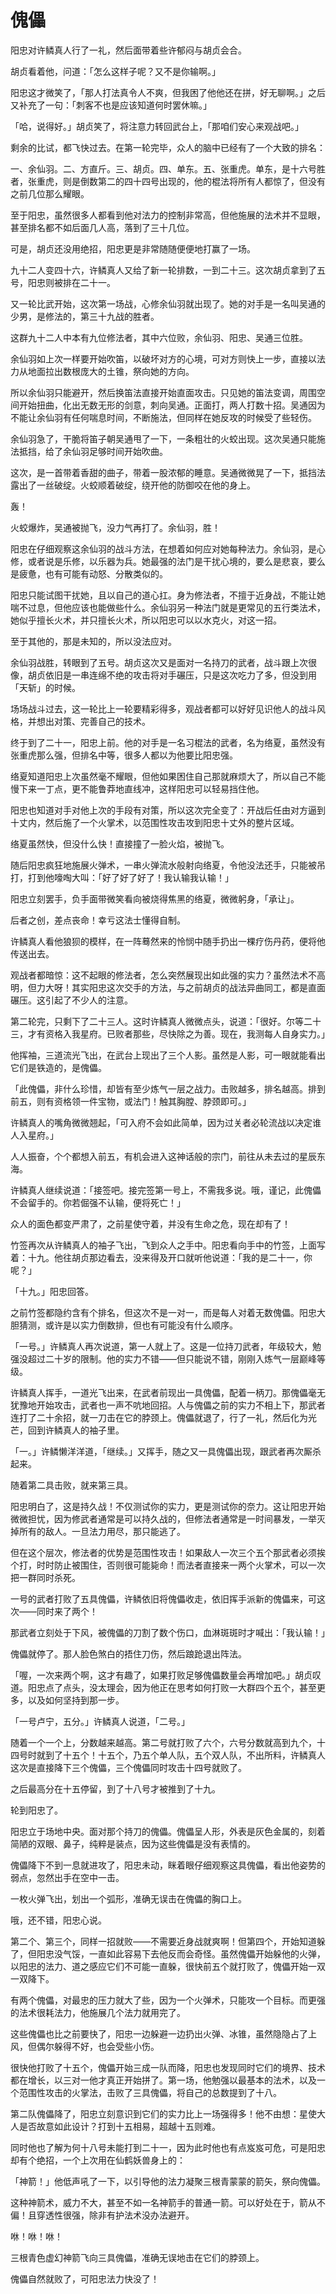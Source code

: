 
# 傀儡

阳忠对许鳞真人行了一礼，然后面带着些许郁闷与胡贞会合。

胡贞看着他，问道：「怎么这样子呢？又不是你输啊。」

阳忠这才微笑了，「那人打法真令人不爽，但我困了他他还在拼，好无聊啊。」之后又补充了一句：「刺客不也是应该知道何时罢休嘛。」

「哈，说得好。」胡贞笑了，将注意力转回武台上，「那咱们安心来观战吧。」

剩余的比试，都飞快过去。在第一轮完毕，众人的脑中已经有了一个大致的排名：

一、余仙羽。二、方直斤。三、胡贞。四、单东。五、张重虎。单东，是十六号胜者，张重虎，则是倒数第二的四十四号出现的，他的棍法将所有人都惊了，但没有之前几位那么耀眼。

至于阳忠，虽然很多人都看到他对法力的控制非常高，但他施展的法术并不显眼，甚至排名都不如后面几人高，落到了三十几位。

可是，胡贞还没用绝招，阳忠更是非常随随便便地打赢了一场。

九十二人变四十六，许鳞真人又给了新一轮排数，一到二十三。这次胡贞拿到了五号，阳忠则被排在二十一。

又一轮比武开始，这次第一场战，心修余仙羽就出现了。她的对手是一名叫吴通的少男，是修法的，第三十九战的胜者。

这群九十二人中本有九位修法者，其中六位败，余仙羽、阳忠、吴通三位胜。

余仙羽如上次一样要开始吹笛，以破坏对方的心境，可对方则快上一步，直接以法力从地面拉出数根庞大的土锥，祭向她的方向。

所以余仙羽只能避开，然后换笛法直接开始直面攻击。只见她的笛法变调，周围空间开始扭曲，化出无数无形的剑意，刺向吴通。正面打，两人打数十招。吴通因为不能让余仙羽有任何喘息时间，不断施法，但同样在她反攻的时候受了些轻伤。

余仙羽急了，干脆将笛子朝吴通甩了一下，一条粗壮的火蛟出现。这次吴通只能施法抵挡，给了余仙羽足够时间开始吹曲。

这次，是一首带着香甜的曲子，带着一股浓郁的睡意。吴通微微晃了一下，抵挡法露出了一丝破绽。火蛟顺着破绽，绕开他的防御咬在他的身上。

轰！

火蛟爆炸，吴通被抛飞，没力气再打了。余仙羽，胜！

阳忠在仔细观察这余仙羽的战斗方法，在想着如何应对她每种法力。余仙羽，是心修，或者说是乐修，以乐器为兵。她最强的法门是干扰心境的，要么是悲哀，要么是疲惫，也有可能有动怒、分散类似的。

阳忠只能试图干扰她，且以自己的道心扛。身为修法者，不擅于近身战，不能让她喘不过息，但他应该也能做些什么。余仙羽另一种法门就是更常见的五行类法术，她似乎擅长火术，并只擅长火术，所以阳忠可以以水克火，对这一招。

至于其他的，那是未知的，所以没法应对。

余仙羽战胜，转眼到了五号。胡贞这次又是面对一名持刀的武者，战斗跟上次很像，胡贞依旧是一串连绵不绝的攻击将对手碾压，只是这次吃力了多，但没到用「天斩」的时候。

场场战斗过去，这一轮比上一轮要精彩得多，观战者都可以好好见识他人的战斗风格，并想出对策、完善自己的技术。

终于到了二十一，阳忠上前。他的对手是一名习棍法的武者，名为络夏，虽然没有张重虎那么强，但排名中等，很多人都以为他要比阳忠强。

络夏知道阳忠上次虽然毫不耀眼，但他如果困住自己那就麻烦大了，所以自己不能慢下来一丁点，更不能鲁莽地直线冲，这样阳忠可以轻易挡住他。

阳忠也知道对手对他上次的手段有对策，所以这次完全变了：开战后任由对方逼到十丈内，然后施了一个火掌术，以范围性攻击攻到阳忠十丈外的整片区域。

络夏虽然快，但没什么快！直接撞了一脸火焰，被抛飞。

随后阳忠疯狂地施展火弹术，一串火弹流水般射向络夏，令他没法还手，只能被吊打，打到他嚎啕大叫：「好了好了好了！我认输我认输！」

阳忠立刻罢手，负手面带微笑看向被烧得焦黑的络夏，微微躬身，「承让」。

后者之创，差点丧命！幸亏这法士懂得自制。

许鳞真人看他狼狈的模样，在一阵蓦然来的怜悯中随手扔出一棵疗伤丹药，便将他传送出去。

观战者都暗惊：这不起眼的修法者，怎么突然展现出如此强的实力？虽然法术不高明，但力大呀！其实阳忠这次交手的方法，与之前胡贞的战法异曲同工，都是直面碾压。这引起了不少人的注意。

第二轮完，只剩下了二十三人。这时许鳞真人微微点头，说道：「很好。尔等二十三，才有资格入我星府。已败者那些，尽快除之为善。现在，我测每人自身实力。」

他挥袖，三道流光飞出，在武台上现出了三个人影。虽然是人影，可一眼就能看出它们是铁造的，是傀儡。

「此傀儡，非什么珍惜，却皆有至少炼气一层之战力。击败越多，排名越高。排到前五，则有资格领一件宝物，或法门！触其胸膛、脖颈即可。」

许鳞真人的嘴角微微翘起，「可入府不会如此简单，因为过关者必轮流战以决定谁人入星府。」

人人振奋，个个都想入前五，有机会进入这神话般的宗门，前往从未去过的星辰东海。

许鳞真人继续说道：「接签吧。接完签第一号上，不需我多说。哦，谨记，此傀儡不会留手的。你若倔强不认输，便将死亡！」

众人的面色都变严肃了，之前星使守着，并没有生命之危，现在却有了！

竹签再次从许鳞真人的袖子飞出，飞到众人之手中。阳忠看向手中的竹签，上面写着：十九。他往胡贞那边看去，没来得及开口就听他说道：「我的是二十一，你呢？」

「十九。」阳忠回答。

之前竹签都隐约含有个排名，但这次不是一对一，而是每人对着无数傀儡。阳忠大胆猜测，或许是以实力倒数排，但也有可能没有什么顺序。

「一号。」许鳞真人再次说道，第一人就上了。这是一位持刀武者，年级较大，勉强没超过二十岁的限制。他的实力不错——但只能说不错，刚刚入炼气一层巅峰等级。

许鳞真人挥手，一道光飞出来，在武者前现出一具傀儡，配着一柄刀。那傀儡毫无犹豫地开始攻击，武者也一声不吭地回招。人与傀儡之前的实力不相上下，那武者连打了二十余招，就一刀击在它的脖颈上。傀儡就退了，行了一礼，然后化为光芒，回到许鳞真人的袖子里。

「一。」许鳞懒洋洋道，「继续。」又挥手，随之又一具傀儡出现，跟武者再次厮杀起来。

随着第二具击败，就来第三具。

阳忠明白了，这是持久战！不仅测试你的实力，更是测试你的奈力。这让阳忠开始微微担忧，因为修武者通常是可以持久战的，但修法者通常是一时间暴发，一举灭掉所有的敌人。一旦法力用尽，那只能逃了。

但在这个层次，修法者的优势是范围性攻击！如果敌人一次三个五个那武者必须挨个打，时时防止被围住，否则很可能毙命！而法者直接来一两个火掌术，可以一次把一群同时杀死。

一号的武者打败了五具傀儡，许鳞依旧将傀儡收走，依旧挥手派新的傀儡来，可这次——同时来了两个！

那武者立刻处于下风，被傀儡的刀割了数个伤口，血淋斑斑时才喊出：「我认输！」

傀儡就停了。那人脸色煞白的捂住刀伤，然后踉跄退出阵法。

「喔，一次来两个啊，这才有趣了，如果打败足够傀儡数量会再增加吧。」胡贞叹道。阳忠点了点头，没太理会，因为他正在思考如何打败一大群四个五个，甚至更多，以及如何坚持到那一步。

「一号卢宁，五分。」许鳞真人说道，「二号。」

随着一个一个上，分数越来越高。第二号就打败了六个，六号分数就高到九个，十四号时就到了十五个！十五个，乃五个单人队，五个双人队，不出所料，许鳞真人这次是直接降下三个傀儡，三个傀儡同时攻击十四号就败了。

之后最高分在十五停留，到了十八号才被推到了十九。

轮到阳忠了。

阳忠立于场地中央。面对那个持刀的傀儡。傀儡呈人形，外表是灰色金属的，刻着简陋的双眼、鼻子，纯粹是装点，因为这些傀儡是没有表情的。

傀儡降下不到一息就进攻了，阳忠未动，眯着眼仔细观察这具傀儡，看出他姿势的弱点，忽然出手在空中一击。

一枚火弹飞出，划出一个弧形，准确无误击在傀儡的胸口上。

哦，还不错，阳忠心说。

第二个、第三个，同样一招就败——不需要近身战就爽啊！但第四个，开始知道躲了，但阳忠没气馁，一直如此容易下去他反而会奇怪。虽然傀儡开始躲他的火弹，以阳忠的法力、道之感应它们不可能一直躲，很快前五个就打败了，傀儡开始一双一双降下。

有两个傀儡，对最忠的压力就大了些，因为一个火弹术，只能攻一个目标。而更强的法术很耗法力，他施展几个法力就用完了。

这些傀儡也比之前要快了，阳忠一边躲避一边扔出火弹、冰锥，虽然隐隐占了上风，但偶尔躲得不好，也会受些小伤。

很快他打败了十五个，傀儡开始三成一队而降，阳忠也发现同时它们的境界、技术都在增长，以三对一他才真正开始拼了。第一场，他勉强以最基本的法术，以及一个范围性攻击的火掌法，击败了三具傀儡，将自己的总数提到了十八。

第二队傀儡降了，阳忠立刻意识到它们的实力比上一场强得多！他不由想：星使大人是否故意如此设计？打到十五相易，超越十五则难。

同时他也了解为何十八号未能打到二十一，因为此时他也有点岌岌可危，可是阳忠却有个绝招，一个上次用在仙鹤妖兽身上的：

「神箭！」他低声吼了一下，以引导他的法力凝聚三根青蒙蒙的箭矢，祭向傀儡。

这种神箭术，威力不大，甚至不如一名神箭手的普通一箭。可以好处在于，箭从不偏！且穿透性很强，除非有护法术没办法避开。

咻！咻！咻！

三根青色虚幻神箭飞向三具傀儡，准确无误地击在它们的脖颈上。

傀儡自然就败了，可阳忠法力快没了！

    